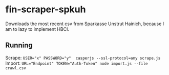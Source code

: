 # fin-scraper-spkuh

Downloads the most recent csv from Sparkasse Unstrut Hainich, because I am to lazy to implement HBCI.

## Running

Scrape: `USER="x" PASSWORD="y"  casperjs --ssl-protocol=any scrape.js`
Import: `URL="Endpoint" TOKEN="Auth-Token" node import.js --file crawl.csv`
